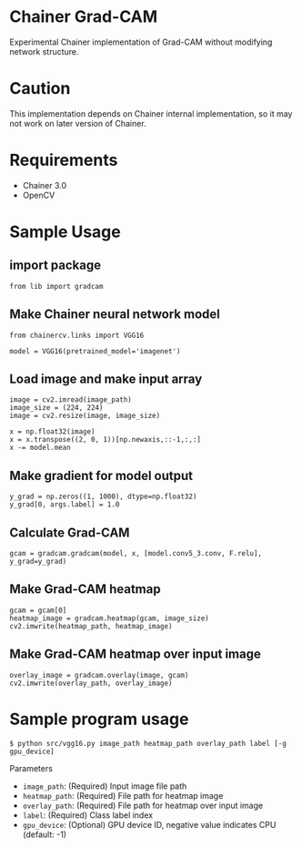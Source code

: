 Chainer Grad-CAM
====

Experimental Chainer implementation of Grad-CAM without modifying network structure.

# Caution

This implementation depends on Chainer internal implementation, so it may not work on later version of Chainer.

# Requirements

* Chainer 3.0
* OpenCV

# Sample Usage

## import package

```
from lib import gradcam
```

## Make Chainer neural network model

```
from chainercv.links import VGG16

model = VGG16(pretrained_model='imagenet')
```

## Load image and make input array

```
image = cv2.imread(image_path)
image_size = (224, 224)
image = cv2.resize(image, image_size)

x = np.float32(image)
x = x.transpose((2, 0, 1))[np.newaxis,::-1,:,:]
x -= model.mean
```

## Make gradient for model output

```
y_grad = np.zeros((1, 1000), dtype=np.float32)
y_grad[0, args.label] = 1.0
```

## Calculate Grad-CAM

```
gcam = gradcam.gradcam(model, x, [model.conv5_3.conv, F.relu], y_grad=y_grad)
```

## Make Grad-CAM heatmap

```
gcam = gcam[0]
heatmap_image = gradcam.heatmap(gcam, image_size)
cv2.imwrite(heatmap_path, heatmap_image)
```

## Make Grad-CAM heatmap over input image

```
overlay_image = gradcam.overlay(image, gcam)
cv2.imwrite(overlay_path, overlay_image)
```

# Sample program usage

```
$ python src/vgg16.py image_path heatmap_path overlay_path label [-g gpu_device]
```

Parameters

* `image_path`: (Required) Input image file path
* `heatmap_path`: (Required) File path for heatmap image
* `overlay_path`: (Required) File path for heatmap over input image
* `label`: (Required) Class label index
* `gpu_device`: (Optional) GPU device ID, negative value indicates CPU (default: -1)
